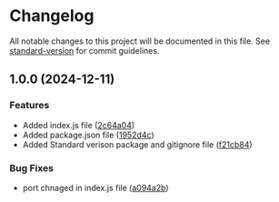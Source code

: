 # Changelog

All notable changes to this project will be documented in this file. See [standard-version](https://github.com/conventional-changelog/standard-version) for commit guidelines.

## 1.0.0 (2024-12-11)


### Features

* Added index.js file ([2c64a04](https://github.com/PecozQ/git-flow-example/commit/2c64a04cbe336b5e5a894ec6363439d2829f493b))
* Added package.json file ([1952d4c](https://github.com/PecozQ/git-flow-example/commit/1952d4c4b7ef55d4e2bec1676e0788b5b19ea326))
* Added Standard verison package and gitignore file ([f21cb84](https://github.com/PecozQ/git-flow-example/commit/f21cb847aa7f59b8de71bd13fa5171539e5d2f0f))


### Bug Fixes

* port chnaged in index.js file ([a094a2b](https://github.com/PecozQ/git-flow-example/commit/a094a2b4ae9e4b5549ed2589eb91f4defa4e2c4f))
